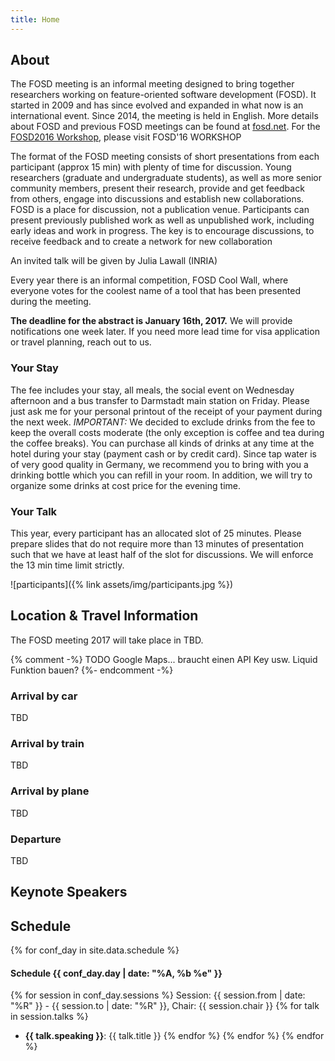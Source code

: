 ```yaml
---
title: Home
---
```

## About
The FOSD meeting is an informal meeting designed to bring together researchers working on feature-oriented software development (FOSD). 
It started in 2009 and has since evolved and expanded in what now is an international event. 
Since 2014, the meeting is held in English. 
More details about FOSD and previous FOSD meetings can be found at [fosd.net](http://fosd.net). 
For the [FOSD2016 Workshop](http://fosd.net/workshop2016), please visit FOSD'16 WORKSHOP

The format of the FOSD meeting consists of short presentations from each participant (approx 15 min) with plenty of time for discussion.
Young researchers (graduate and undergraduate students), as well as more senior community members, present their research, provide and get feedback from others, engage into discussions and establish new collaborations.
FOSD is a place for discussion, not a publication venue.
Participants can present previously published work as well as unpublished work, including early ideas and work in progress.
The key is to encourage discussions, to receive feedback and to create a network for new collaboration

An invited talk will be given by Julia Lawall (INRIA)

Every year there is an informal competition, FOSD Cool Wall, where everyone votes for the coolest name of a tool that has been presented during the meeting.

**The deadline for the abstract is January 16th, 2017.**
We will provide notifications one week later. If you need more lead time for visa application or travel planning, reach out to us.

### Your Stay
The fee includes your stay, all meals, the social event on Wednesday afternoon and a bus transfer to Darmstadt main station on Friday.
Please just ask me for your personal printout of the receipt of your payment during the next week.
*IMPORTANT:* We decided to exclude drinks from the fee to keep the overall costs moderate (the only exception is coffee and tea during the coffee breaks).
You can purchase all kinds of drinks at any time at the hotel during your stay (payment cash or by credit card).
Since tap water is of very good quality in Germany, we recommend you to bring with you a drinking bottle which you can refill in your room.
In addition, we will try to organize some drinks at cost price for the evening time.

### Your Talk
This year, every participant has an allocated slot of 25 minutes.
Please prepare slides that do not require more than 13 minutes of presentation such that we have at least half of the slot for discussions.
We will enforce the 13 min time limit strictly.

![participants]({% link assets/img/participants.jpg %})

## Location & Travel Information
The FOSD meeting 2017 will take place in TBD.

{% comment -%}
    TODO Google Maps... braucht einen API Key usw.
    Liquid Funktion bauen?
{%- endcomment -%}

### Arrival by car
TBD
### Arrival by train
TBD
### Arrival by plane
TBD
### Departure
TBD

## Keynote Speakers

## Schedule
{% for conf_day in site.data.schedule %}
#### Schedule {{ conf_day.day | date: "%A, %b %e" }}
{% for session in conf_day.sessions %}
Session: {{ session.from | date: "%R" }} - {{ session.to | date: "%R" }}, Chair: {{ session.chair }}
{% for talk in session.talks %}
* **{{ talk.speaking }}**: {{ talk.title }}
{% endfor %}
{% endfor %}
{% endfor %}